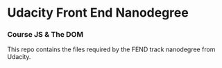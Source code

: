 # Udacity Front End Nanodegree
### Course JS & The DOM

This repo contains the files required by the FEND track nanodegree from Udacity.

